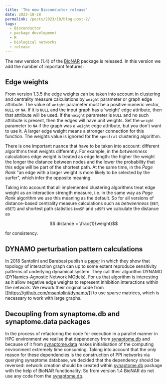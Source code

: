 ```yaml
---
title: 'The new Bioconductor release'
date: 2023-10-28
permalink: /posts/2023/10/blog-post-2/
tags:
  - Bioconductor
  - package development
  - R
  - biological networks
  - release
---
```


The new version (1.4) of the  [BioNAR](https://bioconductor.org/packages/3.18/bioc/html/BioNAR.html) 
package is released. In this version we add the number of important features:

## Edge weights
From version 1.3.5 the edge weights can be taken into account in clustering and 
centrality measure calculations by `weight` parameter or graph edge attribute. 
The value of `weight` parameter must be a positive numeric vector, `NULL` or `NA`. 
If it is `NULL` and the input graph has a ‘weight’ edge attribute, then that 
attribute will be used. If the `weight` parameter is `NULL` and no such
attribute is present, then the edges will have unit weights. Set
the `weight` parameter  to `NA` if the graph was a `weight` edge attribute, 
but you don't want to use it. A larger edge weight means a
stronger connection for this function. The weights value is ignored
for the `spectral` clustering algorithm.

There is one important nuance that have to be taken into account: 
different algorithms treat weights differently. For example, in the *betweenness* 
calculations edge weight is treated as edge length: the higher the weight the longer the 
distance between nodes and the lower the probability that this edge will be part of the 
shortest path. At the same time, in the *Page Rank* "an edge with a larger weight is more 
likely to be selected by the surfer", which infer the opposite meaning.

Taking into account that all implemented clustering algorithms treat edge weight as an 
interaction strength measure, i.e. in the same way as *Page Rank* algorithm we use this 
meaning as the default. So for all versions of distance-based centrality measure 
calculations such as *betweenness* (`BET`, `dBET`) and shortest path statistics (`mnSP` 
and `sdSP`) we calculate the distance as 

$$ distance = \frac{1}{weight}$$

for consistency.

## DYNAMO perturbation pattern calculations

In 2018 Santolini and Barabasi publish a 
[paper](https://pnas.org/doi/full/10.1073/pnas.1720589115) in which they show that 
topology of interaction graph can up to some extent reproduce sensitivity patterns of 
underlying dynamical system. They call their algorithm DYNAMO (DYNamics-Agnostic Network 
MOdels). For us that algorithm is interesting as it allow negative edge weights to 
represent inhibition interactions within the network. We rework their original code from 
[[https://github.com/msantolini/dynamo/]] to use sparse matrices, which is necessary to work 
with large graphs. 

## Decoupling from synaptome.db and synaptome.data packages

In the process of refactoring the code for execution in a parallel manner in HPC 
environment we realise that dependency from 
[synaptome.db](https://bioconductor.org/packages/3.18/data/annotation/html/synaptome.db.html) 
and because of it from 
[synaptome.data](https://bioconductor.org/packages/3.18/data/annotation/html/synaptome.data.html) 
makes initialisation of the computing environment extremely time consuming. Taking into 
account that the only reason for these dependencies is the construction of PPI networks 
via querying synaptome database, we decided that the dependency should be reversed: 
network creation should be created within [synaptome.db](https://bioconductor.org/packages/3.18/data/annotation/html/synaptome.db.html) 
package with the help of BioNAR functionality. So from version 1.4 BioNAR do not use any 
code from the [synaptome.db](https://bioconductor.org/packages/3.18/data/annotation/html/synaptome.db.html).

